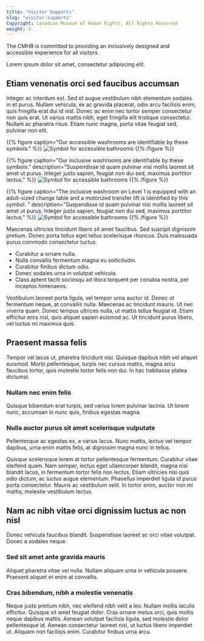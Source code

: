 ```yaml
---
title: "Visitor Supports"
slug: "visitor-supports"
Copyright: Canadian Museum of Human Rights, All Rights Reserved
weight: 3
---
```


The CMHR is committed to providing an inclusively designed and accessible experience for all visitors.

Lorem ipsum dolor sit amet, consectetur adipiscing elit.

## Etiam venenatis orci sed faucibus accumsan

 Integer ac interdum est. Sed et augue vestibulum nibh elementum sodales in et purus. Nullam vehicula, ex ac gravida placerat, odio arcu facilisis enim, quis fringilla erat dui id nisl. Donec ac enim nec tortor semper consectetur non quis erat. Ut varius mattis nibh, eget fringilla elit tristique consectetur. Nullam ac pharetra risus. Etiam nunc magna, porta vitae feugiat sed, pulvinar non elit.

{{% figure
    caption="Our accessible washrooms are identifiable by these symbols."
    %}}
![Symbol for accessible bathrooms](/images/bathroom-accessible-symbol.png)
{{% /figure %}}

{{% figure
    caption="Our inclusive washrooms are identifiable by these symbols."
    description="Suspendisse id quam pulvinar nisi mollis laoreet sit amet ut purus. Integer justo sapien, feugiat non dui sed, maximus porttitor lectus." %}}
![Symbol for accessible bathrooms](/images/bathroom-inclusive-symbol.png)
{{% /figure %}}

{{% figure
    caption="The inclusive washroom on Level 1 is equipped with an adult-sized change table and a motorized transfer lift is identified by this symbol. "
    description="Suspendisse id quam pulvinar nisi mollis laoreet sit amet ut purus. Integer justo sapien, feugiat non dui sed, maximus porttitor lectus." %}}
![Symbol for accessible bathrooms](/images/bathroom-inclusive-symbol-2.png)
{{% /figure %}}


Maecenas ultricies tincidunt libero sit amet faucibus. Sed suscipit dignissim pretium. Donec porta tellus eget tellus scelerisque rhoncus. Duis malesuada purus commodo consectetur luctus.

* Curabitur a ornare nulla.
* Nulla convallis fermentum magna eu sollicitudin.
* Curabitur finibus dictum odio.
* Donec sodales urna in volutpat vehicula.
* Class aptent taciti sociosqu ad litora torquent per conubia nostra, per inceptos himenaeos.

Vestibulum laoreet porta ligula, vel tempor urna auctor id. Donec ut fermentum neque, at convallis nulla. Maecenas ac tincidunt mauris. Ut nec viverra quam. Donec tempus ultrices nulla, ut mattis tellus feugiat id. Etiam efficitur eros nisl, quis aliquet sapien euismod ac. Ut tincidunt purus libero, vel luctus mi maximus quis.

## Praesent massa felis

Tempor vel lacus ut, pharetra tincidunt nisi. Quisque dapibus nibh vel aliquet euismod. Morbi pellentesque, turpis nec cursus mattis, magna arcu faucibus tortor, quis molestie tortor felis non dui. In hac habitasse platea dictumst.

### Nullam nec enim felis

Quisque bibendum erat turpis, sed varius lorem pulvinar lacinia. Ut lorem nunc, accumsan in nunc quis, finibus egestas magna.

### Nulla auctor purus sit amet scelerisque vulputate

Pellentesque ac egestas ex, a varius lacus. Nunc mattis, lectus vel tempor dapibus, urna enim mattis felis, at dignissim magna nunc in tellus.

Quisque scelerisque lorem at tortor pellentesque fermentum. Curabitur vitae eleifend quam. Nam semper, lectus eget ullamcorper blandit, magna nisi blandit lacus, in fermentum tortor felis non lectus. Etiam ultricies nisi quis odio dictum, ac luctus augue elementum. Phasellus imperdiet ligula id purus porta consectetur. Mauris ac vestibulum velit. In tortor enim, auctor non mi mattis, molestie vestibulum lectus.

## Nam ac nibh vitae orci dignissim luctus ac non nisl

Donec vehicula faucibus blandit. Suspendisse laoreet ac orci vitae volutpat. Donec a sodales neque.

### Sed sit amet ante gravida mauris

Aliquet pharetra vitae vel nulla. Nullam aliquam urna in vehicula posuere. Praesent aliquet et enim at convallis.

### Cras bibendum, nibh a molestie venenatis
Neque justo pretium nibh, nec eleifend nibh velit a leo. Nullam mollis iaculis efficitur. Quisque sit amet feugiat dolor. Cras ornare metus orci, quis mollis neque dapibus mattis. Aenean volutpat facilisis ligula, sed molestie dolor pellentesque id. Aenean consectetur laoreet nisi, ut luctus libero imperdiet ut. Aliquam non facilisis enim. Curabitur finibus urna arcu.
